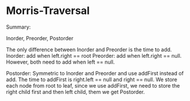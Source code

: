 # Morris-Traversal
Summary:  

Inorder, Preorder, Postorder

The only difference between Inorder and Preorder is the time to add.
Inorder: add when left.right == root
Preorder: add when left.right == null.
However, both need to add when left == null.

Postorder: Symmetric to Inorder and Preorder and use addFirst instead of add.
The time to addFirst is right.left == null and right == null.
We store each node from root to leaf, since we use addFirst, we need to store the right child first and then left child, them we get Postorder.
